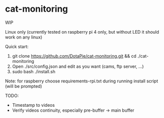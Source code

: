 # cat-monitoring

WIP

Linux only (currently tested on raspberry pi 4 only, but without LED it should work on any linux)

Quick start:
1) git clone https://github.com/DotaPie/cat-monitoring.git && cd ./cat-monitoring
2) Open ./src/config.json and edit as you want (cams, ftp server, ...)
3) sudo bash ./install.sh

Note: for raspberry choose requirements-rpi.txt during running install script (will be prompted)

TODO:
- Timestamp to videos
- Verify videos continuity, especially pre-buffer -> main buffer